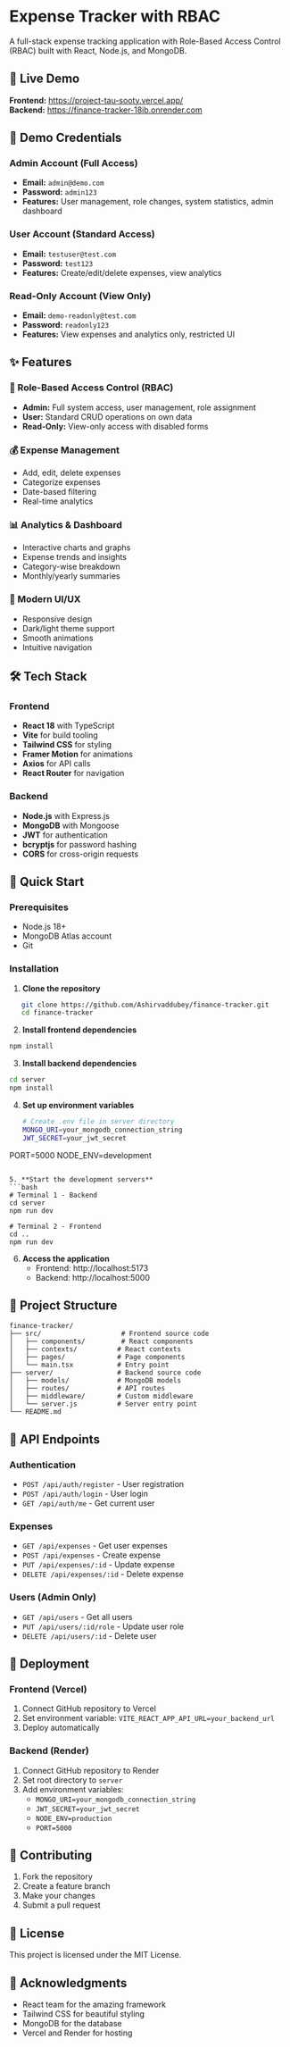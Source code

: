 # Expense Tracker with RBAC

A full-stack expense tracking application with Role-Based Access Control (RBAC) built with React, Node.js, and MongoDB.

## 🚀 Live Demo

**Frontend:** https://project-tau-sooty.vercel.app/  
**Backend:** https://finance-tracker-18ib.onrender.com

## 🎯 Demo Credentials

### Admin Account (Full Access)
- **Email:** `admin@demo.com`
- **Password:** `admin123`
- **Features:** User management, role changes, system statistics, admin dashboard

### User Account (Standard Access)
- **Email:** `testuser@test.com`
- **Password:** `test123`
- **Features:** Create/edit/delete expenses, view analytics

### Read-Only Account (View Only)
- **Email:** `demo-readonly@test.com`
- **Password:** `readonly123`
- **Features:** View expenses and analytics only, restricted UI

## ✨ Features

### 🔐 Role-Based Access Control (RBAC)
- **Admin:** Full system access, user management, role assignment
- **User:** Standard CRUD operations on own data
- **Read-Only:** View-only access with disabled forms

### 💰 Expense Management
- Add, edit, delete expenses
- Categorize expenses
- Date-based filtering
- Real-time analytics

### 📊 Analytics & Dashboard
- Interactive charts and graphs
- Expense trends and insights
- Category-wise breakdown
- Monthly/yearly summaries

### 🎨 Modern UI/UX
- Responsive design
- Dark/light theme support
- Smooth animations
- Intuitive navigation

## 🛠️ Tech Stack

### Frontend
- **React 18** with TypeScript
- **Vite** for build tooling
- **Tailwind CSS** for styling
- **Framer Motion** for animations
- **Axios** for API calls
- **React Router** for navigation

### Backend
- **Node.js** with Express.js
- **MongoDB** with Mongoose
- **JWT** for authentication
- **bcryptjs** for password hashing
- **CORS** for cross-origin requests

## 🚀 Quick Start

### Prerequisites
- Node.js 18+
- MongoDB Atlas account
- Git

### Installation

1. **Clone the repository**
```bash
   git clone https://github.com/Ashirvaddubey/finance-tracker.git
   cd finance-tracker
```

2. **Install frontend dependencies**
```bash
npm install
```

3. **Install backend dependencies**
```bash
cd server
npm install
```

4. **Set up environment variables**
   ```bash
   # Create .env file in server directory
   MONGO_URI=your_mongodb_connection_string
   JWT_SECRET=your_jwt_secret
PORT=5000
   NODE_ENV=development
   ```

5. **Start the development servers**
```bash
   # Terminal 1 - Backend
cd server
npm run dev

   # Terminal 2 - Frontend
   cd ..
npm run dev
```

6. **Access the application**
   - Frontend: http://localhost:5173
   - Backend: http://localhost:5000

## 📁 Project Structure

```
finance-tracker/
├── src/                    # Frontend source code
│   ├── components/         # React components
│   ├── contexts/          # React contexts
│   ├── pages/             # Page components
│   └── main.tsx           # Entry point
├── server/                # Backend source code
│   ├── models/            # MongoDB models
│   ├── routes/            # API routes
│   ├── middleware/        # Custom middleware
│   └── server.js          # Server entry point
└── README.md
```

## 🔧 API Endpoints

### Authentication
- `POST /api/auth/register` - User registration
- `POST /api/auth/login` - User login
- `GET /api/auth/me` - Get current user

### Expenses
- `GET /api/expenses` - Get user expenses
- `POST /api/expenses` - Create expense
- `PUT /api/expenses/:id` - Update expense
- `DELETE /api/expenses/:id` - Delete expense

### Users (Admin Only)
- `GET /api/users` - Get all users
- `PUT /api/users/:id/role` - Update user role
- `DELETE /api/users/:id` - Delete user

## 🚀 Deployment

### Frontend (Vercel)
1. Connect GitHub repository to Vercel
2. Set environment variable: `VITE_REACT_APP_API_URL=your_backend_url`
3. Deploy automatically

### Backend (Render)
1. Connect GitHub repository to Render
2. Set root directory to `server`
3. Add environment variables:
   - `MONGO_URI=your_mongodb_connection_string`
   - `JWT_SECRET=your_jwt_secret`
   - `NODE_ENV=production`
   - `PORT=5000`

## 🤝 Contributing

1. Fork the repository
2. Create a feature branch
3. Make your changes
4. Submit a pull request

## 📄 License

This project is licensed under the MIT License.

## 🙏 Acknowledgments

- React team for the amazing framework
- Tailwind CSS for beautiful styling
- MongoDB for the database
- Vercel and Render for hosting
